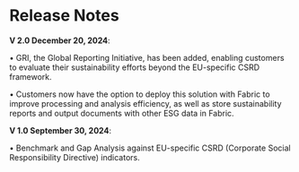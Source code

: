 # Release Notes 

**V 2.0 December 20, 2024**: 

• GRI, the Global Reporting Initiative, has been added, enabling customers to evaluate their sustainability efforts beyond the EU-specific CSRD framework.

• Customers now have the option to deploy this solution with Fabric to improve processing and analysis efficiency, as well as store sustainability reports and output documents with other ESG data in Fabric.

**V 1.0 September 30, 2024**: 

• Benchmark and Gap Analysis against EU-specific CSRD (Corporate Social Responsibility Directive) indicators. 

